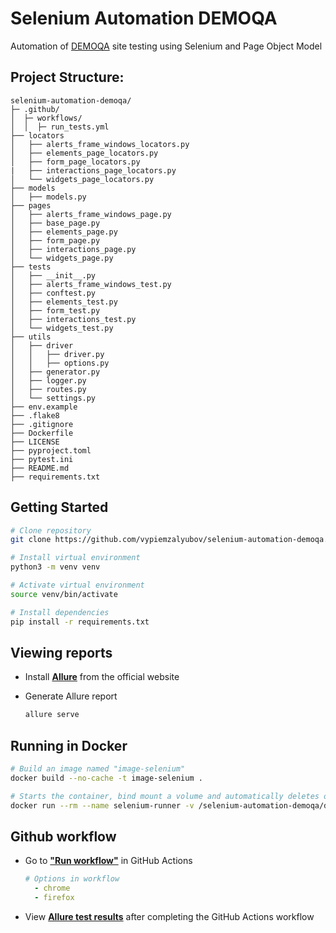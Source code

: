 # Selenium Automation DEMOQA

Automation of [DEMOQA](https://demoqa.com/) site testing using Selenium and Page Object Model

## Project Structure:
```
selenium-automation-demoqa/
├─ .github/
│  ├─ workflows/
│  │  ├─ run_tests.yml
├── locators
│   ├── alerts_frame_windows_locators.py
│   ├── elements_page_locators.py
│   ├── form_page_locators.py
|   ├── interactions_page_locators.py
│   └── widgets_page_locators.py
├── models
│   ├── models.py
├── pages
│   ├── alerts_frame_windows_page.py
│   ├── base_page.py
│   ├── elements_page.py
│   ├── form_page.py
│   ├── interactions_page.py
│   └── widgets_page.py
├── tests
│   ├── __init__.py
│   ├── alerts_frame_windows_test.py
│   ├── conftest.py
│   ├── elements_test.py
│   ├── form_test.py
│   ├── interactions_test.py
│   └── widgets_test.py
├── utils
│   ├── driver
│   │   ├── driver.py
│   │   ├── options.py
│   ├── generator.py
│   ├── logger.py
│   ├── routes.py
│   └── settings.py
├── env.example
├── .flake8
├── .gitignore
├── Dockerfile
├── LICENSE
├── pyproject.toml
├── pytest.ini
├── README.md
├── requirements.txt
```

## Getting Started
```bash
# Clone repository
git clone https://github.com/vypiemzalyubov/selenium-automation-demoqa.git

# Install virtual environment
python3 -m venv venv

# Activate virtual environment
source venv/bin/activate

# Install dependencies
pip install -r requirements.txt
```

## Viewing reports
- Install [**Allure**](https://docs.qameta.io/allure/#_get_started) from the official website
- Generate Allure report
  
  ```bash
  allure serve
  ```

## Running in Docker

```bash
# Build an image named "image-selenium"
docker build --no-cache -t image-selenium .

# Starts the container, bind mount a volume and automatically deletes on exit
docker run --rm --name selenium-runner -v /selenium-automation-demoqa/docker-results/:/allure-results/ image-selenium
```

## Github workflow
- Go to [**"Run workflow"**](https://github.com/vypiemzalyubov/selenium-automation-demoqa/actions/workflows/run_tests.yml) in GitHub Actions

  ```yml
  # Options in workflow
    - chrome
    - firefox
  ```
- View [**Allure test results**](https://vypiemzalyubov.github.io/selenium-automation-demoqa/) after completing the GitHub Actions workflow
